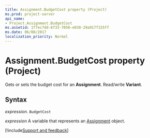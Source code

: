 ```yaml
---
title: Assignment.BudgetCost property (Project)
ms.prod: project-server
api_name:
- Project.Assignment.BudgetCost
ms.assetid: 1f7ec7dd-8733-7050-e038-29a917f155ff
ms.date: 06/08/2017
localization_priority: Normal
---
```



# Assignment.BudgetCost property (Project)

Gets or sets the budget cost for an  **Assignment**. Read/write **Variant**.


## Syntax

_expression_. `BudgetCost`

_expression_ A variable that represents an [Assignment](./Project.Assignment.md) object.

[!include[Support and feedback](~/includes/feedback-boilerplate.md)]